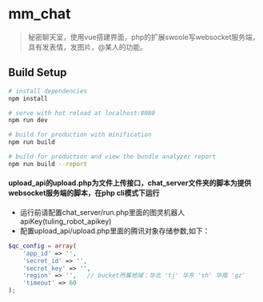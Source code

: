 # mm_chat

> 秘密聊天室，使用vue搭建界面，php的扩展swoole写websocket服务端，具有发表情，发图片，@某人的功能。

## Build Setup

``` bash
# install dependencies
npm install

# serve with hot reload at localhost:8080
npm run dev

# build for production with minification
npm run build

# build for production and view the bundle analyzer report
npm run build --report
```
#### upload_api的upload.php为文件上传接口，chat_server文件夹的脚本为提供websocket服务端的脚本，在php cli模式下运行

* 运行前请配置chat_server/run.php里面的图灵机器人apiKey(tuling_robot_apikey)
* 配置upload_api/upload.php里面的腾讯对象存储参数,如下：
```php
$qc_config = array(
    'app_id' => '',
    'secret_id' => '',
    'secret_key' => '',
    'region' => '',   // bucket所属地域：华北 'tj' 华东 'sh' 华南 'gz'
    'timeout' => 60
);
```